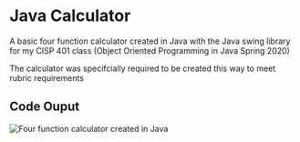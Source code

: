 <h1>Java Calculator</h1>
<p>
  A basic four function calculator created in Java with the Java swing library for my CISP 401 class (Object Oriented Programming in Java Spring 2020)
</p>

<p>
  The calculator was specifcially required to be created this way to meet rubric requirements
</p>


<h2>Code Ouput</h2>
<img href="output.png" alt="Four function calculator created in Java">
